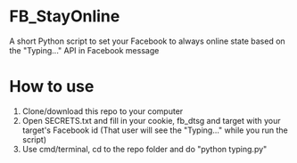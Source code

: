 # FB_StayOnline
A short Python script to set your Facebook to always online state based on the "Typing..." API in Facebook message

# How to use
1. Clone/download this repo to your computer
2. Open SECRETS.txt and fill in your cookie, fb_dtsg and target with your target's Facebook id (That user will see the "Typing..." while you run the script)
3. Use cmd/terminal, cd to the repo folder and do "python typing.py"
